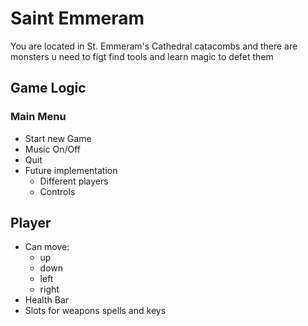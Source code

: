 # Saint Emmeram
You are located in St. Emmeram's Cathedral catacombs and there are monsters u need to figt find tools and learn magic to defet them


## Game Logic
### Main Menu
- Start new Game
- Music On/Off
- Quit
- Future implementation
  - Different players
  - Controls


## Player
- Can move:
  - up
  - down
  - left
  - right
- Health Bar
- Slots for weapons spells and keys
